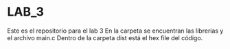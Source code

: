 # LAB_3
Este es el repositorio para el lab 3
En la carpeta se encuentran las librerías y el archivo main.c
Dentro de la carpeta dist está el hex file del código.
